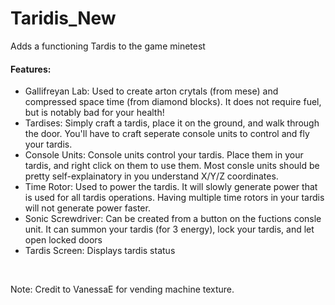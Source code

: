 # Taridis_New
<p> Adds a functioning Tardis to the game minetest </p>
	
<h4>Features:</h4>

<ul>
<li>Gallifreyan Lab: Used to create arton crytals (from mese) and compressed space time (from diamond blocks).  It does not require fuel, but is notably bad for your health!</li>
<li>Tardises: Simply craft a tardis, place it on the ground, and walk through the door.  You'll have to craft seperate console units to control and fly your tardis. </li>
<li>Console Units: Console units control your tardis. Place them in your tardis, and right click on them to use them.  Most consle units should be pretty self-explainatory in you understand X/Y/Z coordinates.</li>
<li>Time Rotor: Used to power the tardis. It will slowly generate power that is used for all tardis operations. Having multiple time rotors in your tardis will not generate power faster.</li>
<li>Sonic Screwdriver: Can be created from a button on the fuctions consle unit.  It can summon your tardis (for 3 energy), lock your tardis, and let open locked doors</li>
<li>Tardis Screen: Displays tardis status</li>
</ul>

<br>

<p> Note: Credit to VanessaE for vending machine texture.</p>
